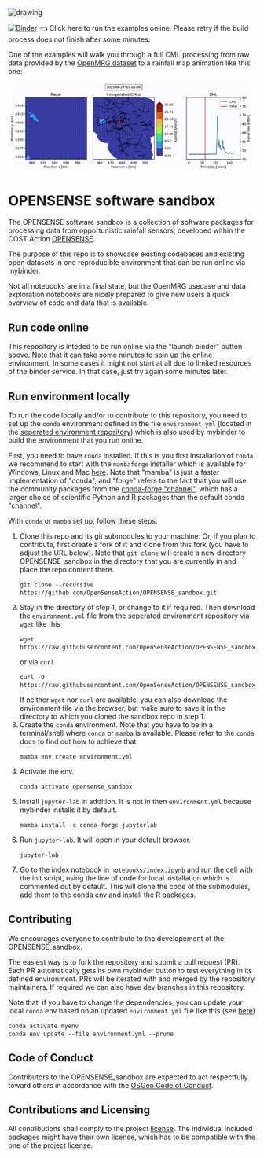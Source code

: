 <img src="https://user-images.githubusercontent.com/102827/174779884-a2fb0971-4850-4ad6-93eb-2c53b922b408.svg" alt="drawing" width="300"/>

[![Binder](https://mybinder.org/badge_logo.svg)](https://mybinder.org/v2/gh/OpenSenseAction/OPENSENSE_sandbox_environment/main?urlpath=git-pull?repo=https://github.com/OpenSenseAction/OPENSENSE_sandbox%26urlpath=lab/tree/OPENSENSE_sandbox/notebooks/index.ipynb&branch=main)  :point_left: Click here to run the examples online. Please retry if the build process does not finish after some minutes.

One of the examples will walk you through a full CML processing from raw data provided by the [OpenMRG dataset](https://doi.org/10.5194/essd-14-5411-2022) to a rainfall map animation like this one:

<img src="OPENSENSE_sandbox_OpenMRG_usecase_animation.gif" alt="drawing" width="700"/>


# OPENSENSE software sandbox
The OPENSENSE software sandbox is a collection of software packages for processing data from opportunistic rainfall sensors, developed within the COST Action [OPENSENSE](https://opensenseaction.eu/).

The purpose of this repo is to showcase existing codebases and existing open datasets in one reproducible environment that can be run online via mybinder.

Not all notebooks are in a final state, but the OpenMRG usecase and data exploration notebooks are nicely prepared to give new users a quick overview of code and data that is available.

## Run code online

This repository is inteded to be run online  via the "launch binder" button above. Note that it can take some minutes to spin up the online environment. In some cases it might not start at all due to limited resources of the binder service. In that case, just try again some minutes later.

## Run environment locally

To run the code locally and/or to contribute to this repository, you need to set up the `conda` environment defined in the file `environment.yml` (located in the [seperated environment repository](https://github.com/OpenSenseAction/OPENSENSE_sandbox_environment)) which is also used by mybinder to build the environment that you run online.

First, you need to have `conda` installed. If this is you first installation of `conda` we recommend to start with the `mambaforge` installer which is available for Windows, Linux and Mac [here](https://github.com/conda-forge/miniforge#mambaforge). Note that "mamba" is just a faster implementation of "conda", and "forge" refers to the fact that you will use the community packages from the [conda-forge "channel"](https://conda-forge.org/), which has a  larger choice of scientific Python and R packages than the default conda "channel".

With `conda` or `mamba` set up, follow these steps:
1. Clone this repo and its git submodules to your machine. Or, if you plan to contribute, first create a fork of it and clone from this fork (you have to adjust the URL below). Note that `git clone` will create a new directory OPENSENSE_sandbox in the directory that you are currently in and place the repo content there.
   ```
   git clone --recursive https://github.com/OpenSenseAction/OPENSENSE_sandbox.git
   ```
2. Stay in the directory of step 1, or change to it if required. Then download the `environment.yml` file from the [seperated environment repository](https://github.com/OpenSenseAction/OPENSENSE_sandbox_environment) via `wget` like this
    ```
   wget https://raw.githubusercontent.com/OpenSenseAction/OPENSENSE_sandbox_environment/main/environment.yml
    ```
    or via `curl`
   ```
   curl -O https://raw.githubusercontent.com/OpenSenseAction/OPENSENSE_sandbox_environment/main/environment.yml
   ```
   If neither `wget` nor `curl` are available, you can also download the environment file via the browser, but make sure to save it in the directory to which you cloned the sandbox repo in step 1.
3. Create the `conda` environment. Note that you have to be in a terminal/shell where `conda` or `mamba` is available. Please refer to the `conda` docs to find out how to achieve that.
   ```
   mamba env create environment.yml
   ```
4. Activate the env.
   ```
   conda activate opensense_sandbox
   ```
5. Install `jupyter-lab` in addition. It is not in then `environment.yml` because mybinder installs it by default.
   ```
   mamba install -c conda-forge jupyterlab
   ```
6. Run `jupyter-lab`. It will open in your default browser.
   ```
   jupyter-lab
   ```
7. Go to the index notebook in `notebooks/index.ipynb` and run the cell with the init script, using the line of code for local installation which is commented out by default. This will clone the code of the submodules, add them to the conda env and install the R packages.

## Contributing

We encourages everyone to contribute to the developement of the OPENSENSE_sandbox.

The easiest way is to fork the repository and submit a pull request (PR). Each PR automatically gets its own mybinder button to test everything in its defined environment. PRs will be iterated with and merged by the repository maintainers. If required we can also have dev branches in this repository.

Note that, if you have to change the dependencies, you can update your local `conda` env based on an updated `environment.yml` file like this (see [here](https://stackoverflow.com/a/43873901/356463))
```
conda activate myenv
conda env update --file environment.yml --prune
```

## Code of Conduct

Contributors to the OPENSENSE_sandbox are expected to act respectfully toward others in accordance with the [OSGeo Code of Conduct](http://www.osgeo.org/code_of_conduct).

## Contributions and Licensing

All contributions shall comply to the project [license](LICENSE). The individual included packages might have their own license, which has to be compatible with the one of the project license.
